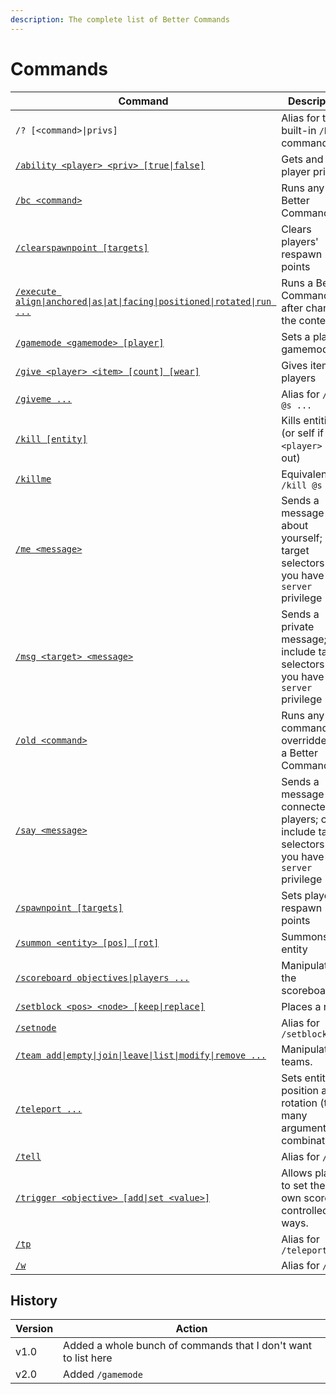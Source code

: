 ```yaml
---
description: The complete list of Better Commands
---
```


# Commands

| Command                                                                                | Description                                                                                               |
| -------------------------------------------------------------------------------------- | --------------------------------------------------------------------------------------------------------- |
| `/? [<command>\|privs]`                                                                | Alias for the built-in `/help` command                                                                    |
| [`/ability <player> <priv> [true\|false]`](ability.md)                                 | Gets and sets player privs                                                                                |
| [`/bc <command>`](bc.md)                                                               | Runs any Better Command                                                                                   |
| [`/clearspawnpoint [targets]`](clearspawnpoint.md)                                     | Clears players' respawn points                                                                            |
| [`/execute align\|anchored\|as\|at\|facing\|positioned\|rotated\|run ...`](execute.md) | Runs a Better Command after changing the context)                                                         |
| [`/gamemode <gamemode> [player]`](gamemode.md)                                         | Sets a player's gamemode                                                                                  |
| [`/give <player> <item> [count] [wear]`](give.md)                                      | Gives items to players                                                                                    |
| [`/giveme ...`](give.md)                                                               | Alias for `/give @s ...`                                                                                  |
| [`/kill [entity]`](kill.md)                                                            | Kills entities (or self if `<player>` left out)                                                           |
| [`/killme`](kill.md)                                                                   | Equivalent to `/kill @s`                                                                                  |
| [`/me <message>`](me.md)                                                               | Sends a message about yourself; can target  selectors if you have the `server` privilege                  |
| [`/msg <target> <message>`](msg.md)                                                    | Sends a private message; can include target selectors if you have the `server` privilege                  |
| [`/old <command>`](old.md)                                                             | Runs any command overridden by a Better Command                                                           |
| [`/say <message>`](say.md)                                                             | Sends a message to all connected players; can include target selectors if you have the `server` privilege |
| [`/spawnpoint [targets]`](spawnpoint.md)                                               | Sets players' respawn points                                                                              |
| [`/summon <entity> [pos] [rot]`](summon.md)                                            | Summons an entity                                                                                         |
| [`/scoreboard objectives\|players ...`](scoreboard.md)                                 | Manipulates the scoreboard                                                                                |
| [`/setblock <pos> <node> [keep\|replace]`](setblock.md)                                | Places a node                                                                                             |
| [`/setnode`](setblock.md)                                                              | Alias for `/setblock`                                                                                     |
| [`/team add\|empty\|join\|leave\|list\|modify\|remove ...`](team.md)                   | Manipulates teams.                                                                                        |
| [`/teleport ...`](teleport.md)                                                         | Sets entities' position and rotation (too many argument combinations).                                    |
| [`/tell`](msg.md)                                                                      | Alias for `/msg`                                                                                          |
| [`/trigger <objective> [add\|set <value>]`](trigger.md)                                | Allows players to set their own scores in controlled ways.                                                |
| [`/tp`](teleport.md)                                                                   | Alias for `/teleport`                                                                                     |
| [`/w`](msg.md)                                                                         | Alias for `/msg`                                                                                          |

## History

| Version | Action                                                         |
| ------- | -------------------------------------------------------------- |
| v1.0    | Added a whole bunch of commands that I don't want to list here |
| v2.0    | Added `/gamemode`                                              |
